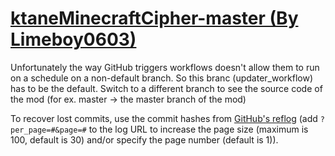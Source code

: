 # [ktaneMinecraftCipher-master (By Limeboy0603)](https://github.com/Limeboy0603/ktaneMinecraftCipher-master)

Unfortunately the way GitHub triggers workflows doesn't allow them to run on a schedule on a non-default branch. So this branc (updater_workflow) has to be the default. Switch to a different branch to see the source code of the mod (for ex. master -> the master branch of the mod)

To recover lost commits, use the commit hashes from [GitHub's reflog](https://api.github.com/repos/KtaneModules/ktaneMinecraftCipher-master-Limeboy0603/events) (add `?per_page=#&page=#` to the log URL to increase the page size (maximum is 100, default is 30) and/or specify the page number (default is 1)).

